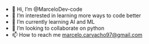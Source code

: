 - 👋 Hi, I’m @MarceloDev-code
- 👀 I’m interested in learning more ways to code better
- 🌱 I’m currently learning AI and ML
- 💞️ I’m looking to collaborate on python
- 📫 How to reach me marcelo.carvacho97@gmail.com

<!---
MarceloDev-code/MarceloDev-code is a ✨ special ✨ repository because its `README.md` (this file) appears on your GitHub profile.
You can click the Preview link to take a look at your changes.
--->
